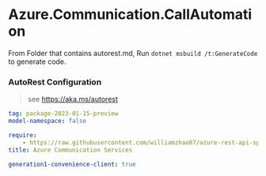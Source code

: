 # Azure.Communication.CallAutomation

From Folder that contains autorest.md, Run `dotnet msbuild /t:GenerateCode` to generate code.

### AutoRest Configuration
> see https://aka.ms/autorest

```yaml
tag: package-2023-01-15-preview
model-namespace: false

require:
    - https://raw.githubusercontent.com/williamzhao87/azure-rest-api-specs/a005ae14eabf5837763eacd9a62097ce3f5c67e0/specification/communication/data-plane/CallAutomation/readme.md
title: Azure Communication Services

generation1-convenience-client: true

```
